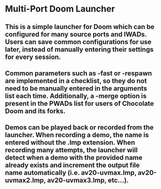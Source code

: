 # Multi-Port Doom Launcher

## This is a simple launcher for Doom which can be configured for many source ports and IWADs. Users can save common configurations for use later, instead of manually entering their settings for every session.  

## Common parameters such as -fast or -respawn are implemented in a checklist, so they do not need to be manually entered in the arguments list each time. Additionally, a -merge option is present in the PWADs list for users of Chocolate Doom and its forks.  


## Demos can be played back or recorded from the launcher. When recording a demo, the name is entered without the .lmp extension. When recording many attempts, the launcher will detect when a demo with the provided name already exists and increment the output file name automatically (i.e. av20-uvmax.lmp, av20-uvmax2.lmp, av20-uvmax3.lmp, etc...).